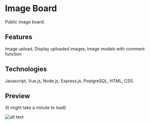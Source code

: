 # Image Board
Public image board.

## Features
Image upload, Display uploaded images, Image modals with comment function

## Technologies
Javascript, Vue.js, Node.js, Express.js, PostgreSQL, HTML, CSS.

## Preview
(It might take a minute to load)

![alt text](https://pli.io/Yjtjt.gif)
